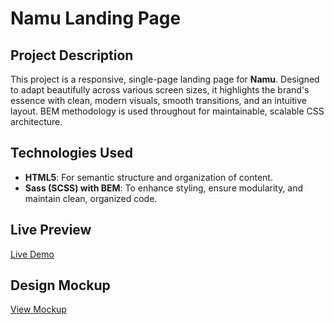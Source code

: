 # Namu Landing Page

## Project Description

This project is a responsive, single-page landing page for **Namu**. Designed to adapt beautifully across various screen sizes, it highlights the brand's essence with clean, modern visuals, smooth transitions, and an intuitive layout. BEM methodology is used throughout for maintainable, scalable CSS architecture.

## Technologies Used

- **HTML5**: For semantic structure and organization of content.
- **Sass (SCSS) with BEM**: To enhance styling, ensure modularity, and maintain clean, organized code.

## Live Preview

[Live Demo](https://vanvalera.github.io/Museum_2/)

## Design Mockup

[View Mockup](https://www.figma.com/design/HL3XGt5ZatvJoYBhOaWY5x/museum-prototype?node-id=323-1957&node-type=canvas&t=wR3DZxPz57rm3bGP-0)
